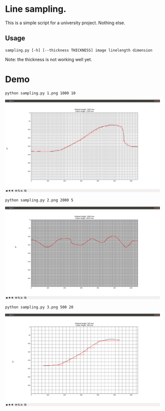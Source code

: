 # Line sampling.
This is a simple script for a university project. Nothing else.
## Usage
```
sampling.py [-h] [--thickness THICKNESS] image linelength dimension
```
Note: the thickness is not working well yet.
# Demo
```
python sampling.py 1.png 1000 10
```
![1](demo/1.png)
```
python sampling.py 2.png 2000 5
```
![2](demo/2.png)
```
python sampling.py 3.png 500 20
```
![3](demo/3.png)
